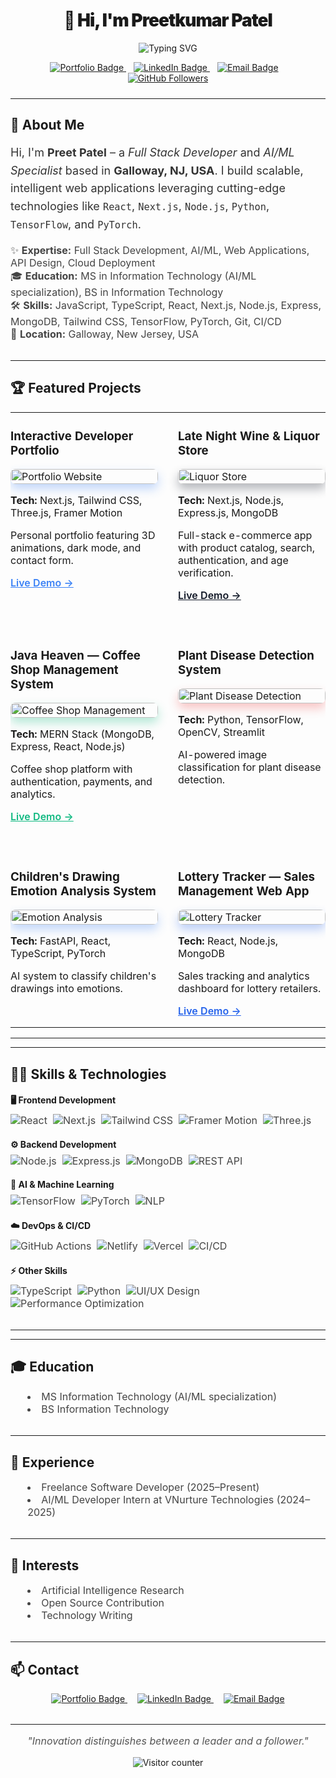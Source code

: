 <!-- prettier-ignore-start -->

<h1 align="center" style="font-weight: 900; letter-spacing: -1px;">👋 Hi, I'm Preetkumar Patel</h1>

<p align="center">
  <img src="https://readme-typing-svg.herokuapp.com?font=Fira+Code&size=28&duration=3000&pause=1000&color=3B82F6&center=true&vCenter=true&width=600&lines=Full+Stack+Developer;AI%2FML+Engineer;MERN+Stack+Specialist;Open+Source+Enthusiast" alt="Typing SVG" />
</p>

<div align="center" style="margin-bottom: 1.5rem;">
  <a href="https://preetpatel.dev" aria-label="Portfolio" style="margin-right: 0.75rem;">
    <img src="https://img.shields.io/badge/Portfolio-preetpatel.dev-3B82F6?style=for-the-badge&logo=globe&logoColor=white" alt="Portfolio Badge" />
  </a>
  <a href="https://linkedin.com/in/preetpatel9341" aria-label="LinkedIn" style="margin-right: 0.75rem;">
    <img src="https://img.shields.io/badge/LinkedIn-preetpatel9341-0077B5?style=for-the-badge&logo=linkedin&logoColor=white" alt="LinkedIn Badge" />
  </a>
  <a href="mailto:preetpatel290803@gmail.com" aria-label="Email" style="margin-right: 0.75rem;">
    <img src="https://img.shields.io/badge/Email-preetpatel290803%40gmail.com-EA4335?style=for-the-badge&logo=gmail&logoColor=white" alt="Email Badge" />
  </a>
  <a href="https://github.com/preetpatel9341" aria-label="GitHub Followers">
    <img src="https://img.shields.io/github/followers/preetpatel9341?label=Follow&style=for-the-badge&logo=github&logoColor=white&color=181717" alt="GitHub Followers" />
  </a>
</div>

---

## 🚀 About Me

<p style="max-width: 700px; margin: 0 auto; font-size: 1.125rem; line-height: 1.6; color: #333;">
Hi, I'm <strong>Preet Patel</strong> – a <em>Full Stack Developer</em> and <em>AI/ML Specialist</em> based in <strong>Galloway, NJ, USA</strong>. I build scalable, intelligent web applications leveraging cutting-edge technologies like <code>React</code>, <code>Next.js</code>, <code>Node.js</code>, <code>Python</code>, <code>TensorFlow</code>, and <code>PyTorch</code>.
</p>

<ul style="max-width: 700px; margin: 1rem auto 2rem; font-size: 1rem; color: #444; list-style-type: none; padding-left: 0;">
  <li>✨ <strong>Expertise:</strong> Full Stack Development, AI/ML, Web Applications, API Design, Cloud Deployment</li>
  <li>🎓 <strong>Education:</strong> MS in Information Technology (AI/ML specialization), BS in Information Technology</li>
  <li>🛠️ <strong>Skills:</strong> JavaScript, TypeScript, React, Next.js, Node.js, Express, MongoDB, Tailwind CSS, TensorFlow, PyTorch, Git, CI/CD</li>
  <li>📍 <strong>Location:</strong> Galloway, New Jersey, USA</li>
</ul>

---

## 🏆 Featured Projects

<table>
  <tr>
    <td width="50%" valign="top" style="padding: 0 1rem 2rem 0;">
      <h3>Interactive Developer Portfolio</h3>
      <img src="https://via.placeholder.com/400x200/8B5CF6/FFFFFF?text=Portfolio+Website" alt="Portfolio Website" width="100%" style="border-radius: 0.5rem; box-shadow: 0 8px 16px rgb(59 130 246 / 0.3);" />
      <p><strong>Tech:</strong> Next.js, Tailwind CSS, Three.js, Framer Motion</p>
      <p>Personal portfolio featuring 3D animations, dark mode, and contact form.</p>
      <p><a href="https://preetpatel.dev" style="color: #3B82F6; font-weight: 600;">Live Demo →</a></p>
    </td>
    <td width="50%" valign="top" style="padding: 0 0 2rem 1rem;">
      <h3>Late Night Wine & Liquor Store</h3>
      <img src="https://via.placeholder.com/400x200/111827/FFFFFF?text=Liquor+Store" alt="Liquor Store" width="100%" style="border-radius: 0.5rem; box-shadow: 0 8px 16px rgb(17 24 39 / 0.3);" />
      <p><strong>Tech:</strong> Next.js, Node.js, Express.js, MongoDB</p>
      <p>Full-stack e-commerce app with product catalog, search, authentication, and age verification.</p>
      <p><a href="https://latenightwineliquor.com" style="color: #111827; font-weight: 600;">Live Demo →</a></p>
    </td>
  </tr>
  <tr>
    <td width="50%" valign="top" style="padding: 0 1rem 2rem 0;">
      <h3>Java Heaven — Coffee Shop Management System</h3>
      <img src="https://via.placeholder.com/400x200/10B981/FFFFFF?text=Coffee+Shop+Management" alt="Coffee Shop Management" width="100%" style="border-radius: 0.5rem; box-shadow: 0 8px 16px rgb(16 185 129 / 0.3);" />
      <p><strong>Tech:</strong> MERN Stack (MongoDB, Express, React, Node.js)</p>
      <p>Coffee shop platform with authentication, payments, and analytics.</p>
      <p><a href="https://javaheaven.me" style="color: #10B981; font-weight: 600;">Live Demo →</a></p>
    </td>
    <td width="50%" valign="top" style="padding: 0 0 2rem 1rem;">
      <h3>Plant Disease Detection System</h3>
      <img src="https://via.placeholder.com/400x200/EF4444/FFFFFF?text=Plant+Disease+AI" alt="Plant Disease Detection" width="100%" style="border-radius: 0.5rem; box-shadow: 0 8px 16px rgb(239 68 68 / 0.3);" />
      <p><strong>Tech:</strong> Python, TensorFlow, OpenCV, Streamlit</p>
      <p>AI-powered image classification for plant disease detection.</p>
    </td>
  </tr>
  <tr>
    <td width="50%" valign="top" style="padding: 0 1rem 0 0;">
      <h3>Children's Drawing Emotion Analysis System</h3>
      <img src="https://via.placeholder.com/400x200/3B82F6/FFFFFF?text=AI+Emotion+Analysis" alt="Emotion Analysis" width="100%" style="border-radius: 0.5rem; box-shadow: 0 8px 16px rgb(59 130 246 / 0.3);" />
      <p><strong>Tech:</strong> FastAPI, React, TypeScript, PyTorch</p>
      <p>AI system to classify children's drawings into emotions.</p>
    </td>
    <td width="50%" valign="top" style="padding: 0 0 0 1rem;">
      <h3>Lottery Tracker — Sales Management Web App</h3>
      <img src="https://via.placeholder.com/400x200/2563EB/FFFFFF?text=Lottery+Tracker" alt="Lottery Tracker" width="100%" style="border-radius: 0.5rem; box-shadow: 0 8px 16px rgb(37 99 235 / 0.3);" />
      <p><strong>Tech:</strong> React, Node.js, MongoDB</p>
      <p>Sales tracking and analytics dashboard for lottery retailers.</p>
      <p><a href="https://lottery-tracker-silk.vercel.app" style="color: #2563EB; font-weight: 600;">Live Demo →</a></p>
    </td>
  </tr>
</table>

---

---

## 🧑‍💻 Skills & Technologies

<div align="center" style="max-width: 700px; margin: 0 auto 2rem;">

<!-- Frontend -->
<h4 align="left" style="margin-bottom: 0.5rem;">🖥️ Frontend Development</h4>
<p align="left" style="margin-top: 0; margin-bottom: 1rem; font-size: 1rem; color: #444;">
  <img alt="React" src="https://img.shields.io/badge/React-20232A?style=for-the-badge&logo=react&logoColor=61DAFB" />&nbsp;
  <img alt="Next.js" src="https://img.shields.io/badge/Next.js-000000?style=for-the-badge&logo=next.js&logoColor=white" />&nbsp;
  <img alt="Tailwind CSS" src="https://img.shields.io/badge/Tailwind_CSS-38B2AC?style=for-the-badge&logo=tailwind-css&logoColor=white" />&nbsp;
  <img alt="Framer Motion" src="https://img.shields.io/badge/Framer_Motion-0055FF?style=for-the-badge&logo=framer&logoColor=white" />&nbsp;
  <img alt="Three.js" src="https://img.shields.io/badge/Three.js-000000?style=for-the-badge&logo=three.js&logoColor=white" />
</p>

<!-- Backend -->
<h4 align="left" style="margin-bottom: 0.5rem;">⚙️ Backend Development</h4>
<p align="left" style="margin-top: 0; margin-bottom: 1rem; font-size: 1rem; color: #444;">
  <img alt="Node.js" src="https://img.shields.io/badge/Node.js-43853D?style=for-the-badge&logo=node.js&logoColor=white" />&nbsp;
  <img alt="Express.js" src="https://img.shields.io/badge/Express.js-000000?style=for-the-badge&logo=express&logoColor=white" />&nbsp;
  <img alt="MongoDB" src="https://img.shields.io/badge/MongoDB-4EA94B?style=for-the-badge&logo=mongodb&logoColor=white" />&nbsp;
  <img alt="REST API" src="https://img.shields.io/badge/REST_API-000000?style=for-the-badge&logo=swagger&logoColor=white" />
</p>

<!-- AI/ML -->
<h4 align="left" style="margin-bottom: 0.5rem;">🤖 AI & Machine Learning</h4>
<p align="left" style="margin-top: 0; margin-bottom: 1rem; font-size: 1rem; color: #444;">
  <img alt="TensorFlow" src="https://img.shields.io/badge/TensorFlow-FF6F00?style=for-the-badge&logo=tensorflow&logoColor=white" />&nbsp;
  <img alt="PyTorch" src="https://img.shields.io/badge/PyTorch-EE4C2C?style=for-the-badge&logo=pytorch&logoColor=white" />&nbsp;
  <img alt="NLP" src="https://img.shields.io/badge/NLP-0052CC?style=for-the-badge&logo=ibm&logoColor=white" />&nbsp;
</p>

<!-- DevOps -->
<h4 align="left" style="margin-bottom: 0.5rem;">☁️ DevOps & CI/CD</h4>
<p align="left" style="margin-top: 0; margin-bottom: 1rem; font-size: 1rem; color: #444;">
  <img alt="GitHub Actions" src="https://img.shields.io/badge/GitHub_Actions-2088FF?style=for-the-badge&logo=github-actions&logoColor=white" />&nbsp;
  <img alt="Netlify" src="https://img.shields.io/badge/Netlify-00C7B7?style=for-the-badge&logo=netlify&logoColor=white" />&nbsp;
  <img alt="Vercel" src="https://img.shields.io/badge/Vercel-000000?style=for-the-badge&logo=vercel&logoColor=white" />&nbsp;
  <img alt="CI/CD" src="https://img.shields.io/badge/CI--CD-1F8ACB?style=for-the-badge&logo=azuredevops&logoColor=white" />
</p>

<!-- Other -->
<h4 align="left" style="margin-bottom: 0.5rem;">⚡ Other Skills</h4>
<p align="left" style="margin-top: 0; margin-bottom: 0; font-size: 1rem; color: #444;">
  <img alt="TypeScript" src="https://img.shields.io/badge/TypeScript-3178C6?style=for-the-badge&logo=typescript&logoColor=white" />&nbsp;
  <img alt="Python" src="https://img.shields.io/badge/Python-3776AB?style=for-the-badge&logo=python&logoColor=white" />&nbsp;
  <img alt="UI/UX Design" src="https://img.shields.io/badge/UI--UX_Design-FF69B4?style=for-the-badge&logo=figma&logoColor=white" />&nbsp;
  <img alt="Performance Optimization" src="https://img.shields.io/badge/Performance_Optimization-008080?style=for-the-badge&logo=googlechrome&logoColor=white" />
</p>

</div>

---


---

## 🎓 Education

<ul style="max-width: 700px; margin: 0 auto 2rem; font-size: 1rem; color: #444; list-style-position: inside;">
  <li>MS Information Technology (AI/ML specialization)</li>
  <li>BS Information Technology</li>
</ul>

---

## 💼 Experience

<ul style="max-width: 700px; margin: 0 auto 2rem; font-size: 1rem; color: #444; list-style-position: inside;">
  <li>Freelance Software Developer (2025–Present)</li>
  <li>AI/ML Developer Intern at VNurture Technologies (2024–2025)</li>
</ul>

---

## 🌱 Interests

<ul style="max-width: 700px; margin: 0 auto 2rem; font-size: 1rem; color: #444; list-style-position: inside;">
  <li>Artificial Intelligence Research</li>
  <li>Open Source Contribution</li>
  <li>Technology Writing</li>
</ul>

---

## 📫 Contact

<div align="center" style="margin-bottom: 2rem;">
  <a href="https://preetpatel.dev" aria-label="Portfolio" style="margin-right: 1rem;">
    <img src="https://img.shields.io/badge/🌐_Portfolio-preetpatel.dev-3B82F6?style=for-the-badge&logoColor=white" alt="Portfolio Badge" />
  </a>
  <a href="https://linkedin.com/in/preetpatel9341" aria-label="LinkedIn" style="margin-right: 1rem;">
    <img src="https://img.shields.io/badge/💼_LinkedIn-Connect-0077B5?style=for-the-badge&logoColor=white" alt="LinkedIn Badge" />
  </a>
  <a href="mailto:preetpatel290803@gmail.com" aria-label="Email">
    <img src="https://img.shields.io/badge/📧_Email-Get_in_Touch-EA4335?style=for-the-badge&logoColor=white" alt="Email Badge" />
  </a>
</div>

---

<p align="center" style="font-style: italic; color: #555; font-size: 1rem;">
  &quot;Innovation distinguishes between a leader and a follower.&quot;
</p>

<p align="center" style="margin-top: 0.25rem;">
  <img src="https://komarev.com/ghpvc/?username=preetpatel9341&label=Visitors&color=3B82F6&style=flat-square" alt="Visitor counter"/>
</p>


<!-- prettier-ignore-end -->
